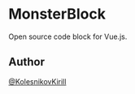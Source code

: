 # MonsterBlock

Open source code block for Vue.js.

## Author

[@KolesnikovKirill](https://github.com/kolesnikovKirill)